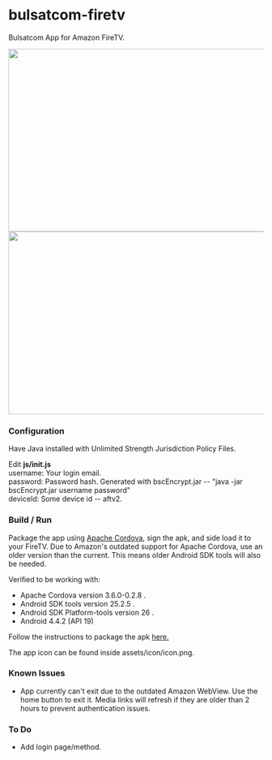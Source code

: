 # bulsatcom-firetv

Bulsatcom App for Amazon FireTV.

<img src="https://raw.githubusercontent.com/sgloutnikov/bulsatcom-firetv/master/screen1.png" alt="" width="640" height="360">
<img src="https://raw.githubusercontent.com/sgloutnikov/bulsatcom-firetv/master/screen2.png" alt="" width="640" height="360">

### Configuration

Have Java installed with Unlimited Strength Jurisdiction Policy Files.

Edit **js/init.js**  
username: Your login email.  
password: Password hash. Generated with bscEncrypt.jar -- "java -jar bscEncrypt.jar username password"  
deviceId: Some device id -- aftv2.

### Build / Run

Package the app using [Apache Cordova](https://cordova.apache.org/), sign the apk, and side load it to your FireTV. Due to Amazon's outdated support for Apache Cordova, use an older version than the current. This means older Android SDK tools will also be needed.

Verified to be working with:  
- Apache Cordova version 3.6.0-0.2.8 .   
- Android SDK tools version 25.2.5 . 
- Android SDK Platform-tools version 26 . 
- Android 4.4.2 (API 19)

Follow the instructions to package the apk [here.](http://cordova.apache.org/docs/en/3.6.0/guide/platforms/amazonfireos/index.html)

The app icon can be found inside assets/icon/icon.png.

### Known Issues
* App currently can't exit due to the outdated Amazon WebView. Use the home button to exit it. Media links will refresh if they are older than 2 hours to prevent authentication issues.
### To Do
* Add login page/method.
